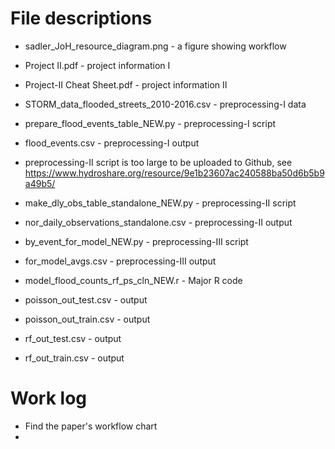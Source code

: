 # File descriptions

- sadler_JoH_resource_diagram.png - a figure showing workflow
- Project II.pdf - project information I
- Project-II Cheat Sheet.pdf - project information II

- STORM_data_flooded_streets_2010-2016.csv - preprocessing-I data
- prepare_flood_events_table_NEW.py - preprocessing-I script
- flood_events.csv - preprocessing-I output

- preprocessing-II script is too large to be uploaded to Github, see https://www.hydroshare.org/resource/9e1b23607ac240588ba50d6b5b9a49b5/
- make_dly_obs_table_standalone_NEW.py - preprocessing-II script
- nor_daily_observations_standalone.csv - preprocessing-II output

- by_event_for_model_NEW.py - preprocessing-III script
- for_model_avgs.csv - preprocessing-III output

- model_flood_counts_rf_ps_cln_NEW.r - Major R code
- poisson_out_test.csv - output
- poisson_out_train.csv - output
- rf_out_test.csv - output
- rf_out_train.csv - output


# Work log

- Find the paper's workflow chart
- 
